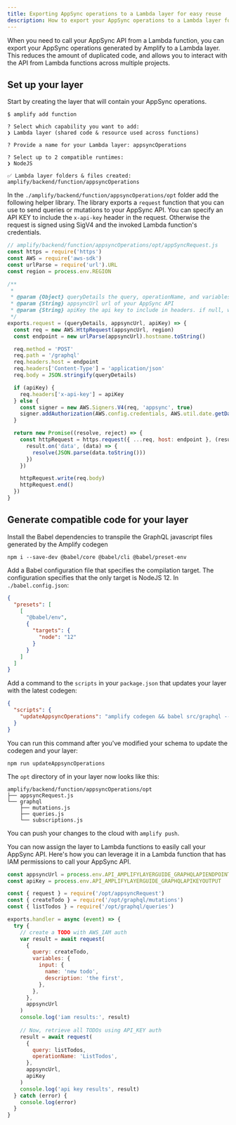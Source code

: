 ```yaml
---
title: Exporting AppSync operations to a Lambda layer for easy reuse
description: How to export your AppSync operations to a Lambda layer for easy reuse in your Lambda functions
---
```


When you need to call your AppSync API from a Lambda function, you can export your AppSync operations generated by Amplify to a Lambda layer. This reduces the amount of duplicated code, and allows you to interact with the API from Lambda functions across multiple projects.

## Set up your layer

Start by creating the layer that will contain your AppSync operations.

```shell
$ amplify add function

? Select which capability you want to add:
❯ Lambda layer (shared code & resource used across functions)

? Provide a name for your Lambda layer: appsyncOperations

? Select up to 2 compatible runtimes:
❯ NodeJS

✅ Lambda layer folders & files created:
amplify/backend/function/appsyncOperations
```

In the `./amplify/backend/function/appsyncOperations/opt` folder add the following helper library. The library exports a `request` function that you can use to send queries or mutations to your AppSync API. You can specify an API KEY to include the `x-api-key` header in the request. Otherwise the request is signed using SigV4 and the invoked Lambda function's credentials.

```javascript
// amplify/backend/function/appsyncOperations/opt/appSyncRequest.js
const https = require('https')
const AWS = require('aws-sdk')
const urlParse = require('url').URL
const region = process.env.REGION

/**
 *
 * @param {Object} queryDetails the query, operationName, and variables
 * @param {String} appsyncUrl url of your AppSync API
 * @param {String} apiKey the api key to include in headers. if null, will sign with SigV4
 */
exports.request = (queryDetails, appsyncUrl, apiKey) => {
  const req = new AWS.HttpRequest(appsyncUrl, region)
  const endpoint = new urlParse(appsyncUrl).hostname.toString()

  req.method = 'POST'
  req.path = '/graphql'
  req.headers.host = endpoint
  req.headers['Content-Type'] = 'application/json'
  req.body = JSON.stringify(queryDetails)

  if (apiKey) {
    req.headers['x-api-key'] = apiKey
  } else {
    const signer = new AWS.Signers.V4(req, 'appsync', true)
    signer.addAuthorization(AWS.config.credentials, AWS.util.date.getDate())
  }

  return new Promise((resolve, reject) => {
    const httpRequest = https.request({ ...req, host: endpoint }, (result) => {
      result.on('data', (data) => {
        resolve(JSON.parse(data.toString()))
      })
    })

    httpRequest.write(req.body)
    httpRequest.end()
  })
}
```

## Generate compatible code for your layer

Install the Babel dependencies to transpile the GraphQL javascript files generated by the Amplify codegen

```shell
npm i --save-dev @babel/core @babel/cli @babel/preset-env
```

Add a Babel configuration file that specifies the compilation target. The configuration specifies that the only target is NodeJS 12. In `./babel.config.json`:

```json
{
  "presets": [
    [
      "@babel/env",
      {
        "targets": {
          "node": "12"
        }
      }
    ]
  ]
}
```

Add a command to the `scripts` in your `package.json` that updates your layer with the latest codegen:

```json
{
  "scripts": {
    "updateAppsyncOperations": "amplify codegen && babel src/graphql --config-file ./babel.config.json -d ./amplify/backend/function/appsyncOperations/opt/graphql/"
  }
}
```

You can run this command after you've modified your schema to update the codegen and your layer:

```shell
npm run updateAppsyncOperations
```

The `opt` directory of in your layer now looks like this:

```shell
amplify/backend/function/appsyncOperations/opt
├── appsyncRequest.js
└── graphql
    ├── mutations.js
    ├── queries.js
    └── subscriptions.js
```

You can push your changes to the cloud with `amplify push`.

You can now assign the layer to Lambda functions to easily call your AppSync API. Here's how you can leverage it in a Lambda function that has IAM permissions to call your AppSync API.

```javascript
const appsyncUrl = process.env.API_AMPLIFYLAYERGUIDE_GRAPHQLAPIENDPOINTOUTPUT
const apiKey = process.env.API_AMPLIFYLAYERGUIDE_GRAPHQLAPIKEYOUTPUT

const { request } = require('/opt/appsyncRequest')
const { createTodo } = require('/opt/graphql/mutations')
const { listTodos } = require('/opt/graphql/queries')

exports.handler = async (event) => {
  try {
    // create a TODO with AWS_IAM auth
    var result = await request(
      {
        query: createTodo,
        variables: {
          input: {
            name: 'new todo',
            description: 'the first',
          },
        },
      },
      appsyncUrl
    )
    console.log('iam results:', result)
    
    // Now, retrieve all TODOs using API_KEY auth
    result = await request(
      {
        query: listTodos,
        operationName: 'ListTodos',
      },
      appsyncUrl,
      apiKey
    )
    console.log('api key results', result)
  } catch (error) {
    console.log(error)
  }
}
```
